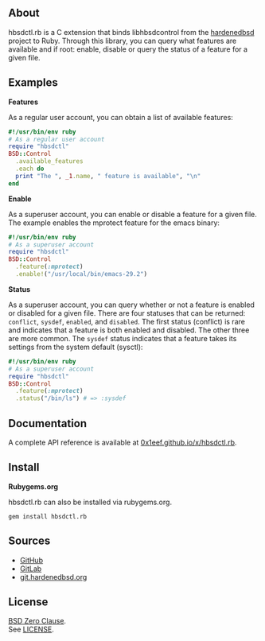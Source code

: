 ## About

hbsdctl.rb is a C extension that binds libhbsdcontrol from the
[hardenedbsd](https://hardenedbsd.org) project to Ruby. Through
this library, you can query what features are available and if
root: enable, disable or query the status of a feature for a
given file.

## Examples

__Features__

As a regular user account, you can obtain a list of available features:

``` ruby
#!/usr/bin/env ruby
# As a regular user account
require "hbsdctl"
BSD::Control
  .available_features
  .each do
  print "The ", _1.name, " feature is available", "\n"
end
```

__Enable__

As a superuser account, you can enable or disable a feature for a given file.
The example enables the mprotect feature for the emacs binary:

``` ruby
#!/usr/bin/env ruby
# As a superuser account
require "hbsdctl"
BSD::Control
  .feature(:mprotect)
  .enable!("/usr/local/bin/emacs-29.2")
```

__Status__

As a superuser account, you can query whether or not a feature is enabled or disabled
for a given file. There are four statuses that can be returned: `conflict`, `sysdef`,
`enabled`, and `disabled`. The first status (conflict) is rare and indicates that a
feature is both enabled and disabled. The other three are more common. The `sysdef`
status indicates that a feature takes its settings from the system default (sysctl):

``` ruby
#!/usr/bin/env ruby
# As a superuser account
require "hbsdctl"
BSD::Control
  .feature(:mprotect)
  .status("/bin/ls") # => :sysdef
```

## Documentation

A complete API reference is available at
[0x1eef.github.io/x/hbsdctl.rb](https://0x1eef.github.io/x/hbsdctl.rb).

## Install

**Rubygems.org**

hbsdctl.rb can also be installed via rubygems.org.

    gem install hbsdctl.rb

## Sources

* [GitHub](https://github.com/0x1eef/hbsdctl.rb)
* [GitLab](https://gitlab.com/0x1eef/hbsdctl.rb)
* [git.hardenedbsd.org](https://git.hardenedbsd.org/0x1eef/hbsdctl.rb)

## License

[BSD Zero Clause](https://choosealicense.com/licenses/0bsd/).
<br>
See [LICENSE](./LICENSE).


